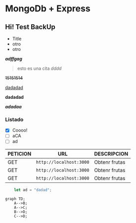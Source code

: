 # MongoDb + Express

## Hi! Test BackUp

* Title
* otro
* otro

___adffgag___

>esto es una cita *dddd*

~~15151514~~

<u>dadadad</u>

**dadadad**

***adadaa***

### Listado

- [x] Coooo!
- [ ] aCA
- [ ] ad

|PETICION |URL| DESCRIPCION|
|  - | - | - |
|GET| `http://localhost:3000`  | Obtenr frutas|
|GET| `http://localhost:3000`  | Obtenr frutas|
|GET| `http://localhost:3000`  | Obtenr frutas|

```js
    let ad = "dadad";
```

```mermaid
graph TD;
    A-->B;
    A-->C;
    B-->D;
    C-->D;
```

